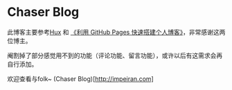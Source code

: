 # Chaser Blog

此博客主要参考[Hux](https://github.com/Huxpro/huxpro.github.io) 和 [《利用 GitHub Pages 快速搭建个人博客》](http://www.jianshu.com/p/e68fba58f75c)，非常感谢这两位博主。

阉割掉了部分感觉用不到的功能（评论功能、留言功能），或许以后有这需求会再自行添加。

欢迎查看与folk~
(Chaser Blog)[http://impeiran.com]
